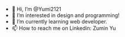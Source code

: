 - 👋 Hi, I’m @Yumi2121
- 👀 I’m interested in design and programming! 
- 🌱 I’m currently learning web developer.
- 📫 How to reach me on Linkedin: Zumin Yu

<!---
Yumi2121/Yumi2121 is a ✨ special ✨ repository because its `README.md` (this file) appears on your GitHub profile.
You can click the Preview link to take a look at your changes.
--->
